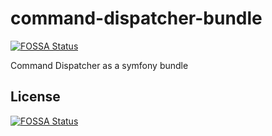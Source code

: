 # command-dispatcher-bundle
[![FOSSA Status](https://app.fossa.io/api/projects/git%2Bgithub.com%2FJeckel-Lab%2Fcommand-dispatcher-bundle.svg?type=shield)](https://app.fossa.io/projects/git%2Bgithub.com%2FJeckel-Lab%2Fcommand-dispatcher-bundle?ref=badge_shield)

Command Dispatcher as a symfony bundle


## License
[![FOSSA Status](https://app.fossa.io/api/projects/git%2Bgithub.com%2FJeckel-Lab%2Fcommand-dispatcher-bundle.svg?type=large)](https://app.fossa.io/projects/git%2Bgithub.com%2FJeckel-Lab%2Fcommand-dispatcher-bundle?ref=badge_large)